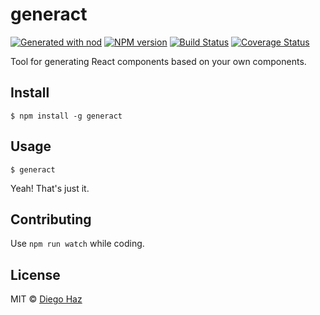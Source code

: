 # generact

[![Generated with nod](https://img.shields.io/badge/generator-nod-2196F3.svg?style=flat-square)](https://github.com/diegohaz/nod)
[![NPM version](https://img.shields.io/npm/v/generact.svg?style=flat-square)](https://npmjs.org/package/generact)
[![Build Status](https://img.shields.io/travis/diegohaz/generact/master.svg?style=flat-square)](https://travis-ci.org/diegohaz/generact) [![Coverage Status](https://img.shields.io/codecov/c/github/diegohaz/generact/master.svg?style=flat-square)](https://codecov.io/gh/diegohaz/generact/branch/master)

Tool for generating React components based on your own components.

## Install

    $ npm install -g generact

## Usage

    $ generact

Yeah! That's just it.

## Contributing

Use `npm run watch` while coding.

## License

MIT © [Diego Haz](https://github.com/diegohaz)

